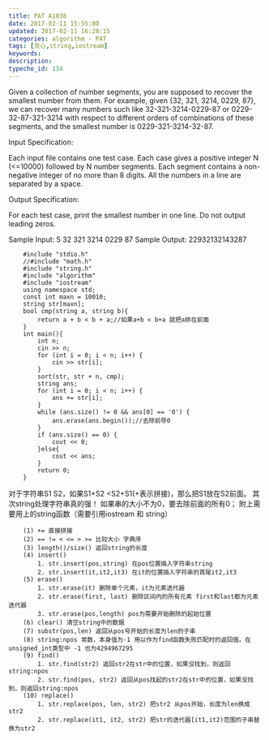 ```yaml
---
title: PAT A1038
date: 2017-02-11 15:55:00
updated: 2017-02-11 16:28:15
categories: algorithm - PAT
tags: [贪心,string,iostream]
keywords:
description:
typecho_id: 134
---
```


Given a collection of number segments, you are supposed to recover the smallest number from them. For example, given {32, 321, 3214, 0229, 87}, we can recover many numbers such like 32-321-3214-0229-87 or 0229-32-87-321-3214 with respect to different orders of combinations of these segments, and the smallest number is 0229-321-3214-32-87.

Input Specification:

Each input file contains one test case. Each case gives a positive integer N (<=10000) followed by N number segments. Each segment contains a non-negative integer of no more than 8 digits. All the numbers in a line are separated by a space.

Output Specification:

For each test case, print the smallest number in one line. Do not output leading zeros.

Sample Input:
5 32 321 3214 0229 87
Sample Output:
22932132143287
```
    #include "stdio.h"
    //#include "math.h"
    #include "string.h"
    #include "algorithm"
    #include "iostream"
    using namespace std;
    const int maxn = 10010;
    string str[maxn];
    bool cmp(string a, string b){
        return a + b < b + a;//如果a+b < b+a 就把a排在前面
    }
    int main(){
        int n;
        cin >> n;
        for (int i = 0; i < n; i++) {
            cin >> str[i];
        }
        sort(str, str + n, cmp);
        string ans;
        for (int i = 0; i < n; i++) {
            ans += str[i];
        }
        while (ans.size() != 0 && ans[0] == '0') {
            ans.erase(ans.begin());//去除前导0
        }
        if (ans.size() == 0) {
            cout << 0;
        }else{
            cout << ans;
        }
        return 0;
    }
```

对于字符串S1 S2，如果S1+S2 <S2+S1(+表示拼接)，那么把S1放在S2前面。
其次string处理字符串真的强！
如果串的大小不为0，要去除前面的所有0；
附上需要用上的string函数（需要引用iostream 和 string）
```
    (1) += 直接拼接
    (2) == != < <= > >= 比较大小 字典序
    (3) length()/size() 返回string的长度
    (4) insert()
        1. str.insert(pos,string) 在pos位置插入字符串string
        2. str.insert(it,it2,it3) 在it的位置插入字符串的首尾it2,it3
    (5) erase()
        1. str.erase(it) 删除单个元素，it为元素迭代器
        2. str.erase(first, last) 删除区间内的所有元素 first和last都为元素迭代器
        3. str.erase(pos,length) pos为需要开始删除的起始位置
    (6) clear() 清空string中的数据
    (7) substr(pos,len) 返回从pos号开始的长度为len的子串
    (8) string:npos 常数，本身值为-1 用以作为find函数失败匹配时的返回值。在unsigned_int类型中 -1 也为4294967295
    (9) find()
        1. str.find(str2) 返回str2在str中的位置，如果没找到，则返回string:npos
        2. str.find(pos, str2) 返回从pos找起的str2在str中的位置，如果没找到，则返回string:npos
    (10) replace()
        1. str.replace(pos, len, str2) 把str2 从pos开始，长度为len换成str2
        2. str.replace(it1, it2, str2) 把str的迭代器[it1,it2)范围的子串替换为str2
```